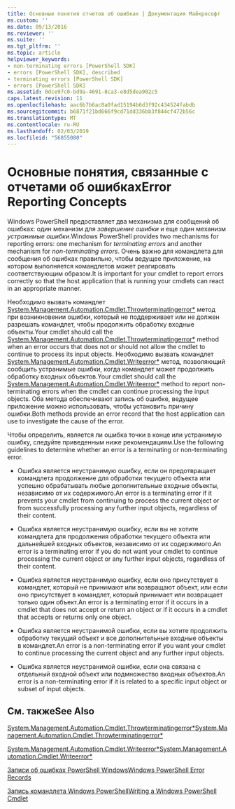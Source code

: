 ```yaml
---
title: Основные понятия отчетов об ошибках | Документация Майкрософт
ms.custom: ''
ms.date: 09/13/2016
ms.reviewer: ''
ms.suite: ''
ms.tgt_pltfrm: ''
ms.topic: article
helpviewer_keywords:
- non-terminating errors [PowerShell SDK]
- errors [PowerShell SDK], described
- terminating errors [PowerShell SDK]
- errors [PowerShell SDK]
ms.assetid: 0dce97c0-bd9a-4691-8ca3-e8d5dea902c5
caps.latest.revision: 11
ms.openlocfilehash: aac6b7b6ac8a0fad15194b6d3f92c434524fabdb
ms.sourcegitcommit: b6871f21bd666f9cd71dd336bb3f844cf472b56c
ms.translationtype: MT
ms.contentlocale: ru-RU
ms.lasthandoff: 02/03/2019
ms.locfileid: "56855080"
---
```

# <a name="error-reporting-concepts"></a><span data-ttu-id="fe98e-102">Основные понятия, связанные с отчетами об ошибках</span><span class="sxs-lookup"><span data-stu-id="fe98e-102">Error Reporting Concepts</span></span>

<span data-ttu-id="fe98e-103">Windows PowerShell предоставляет два механизма для сообщений об ошибках: один механизм для *завершение ошибки* и еще один механизм *устранимые ошибки*.</span><span class="sxs-lookup"><span data-stu-id="fe98e-103">Windows PowerShell provides two mechanisms for reporting errors: one mechanism for *terminating errors* and another mechanism for *non-terminating errors*.</span></span> <span data-ttu-id="fe98e-104">Очень важно для командлета для сообщения об ошибках правильно, чтобы ведущее приложение, на котором выполняется командлетов может реагировать соответствующим образом.</span><span class="sxs-lookup"><span data-stu-id="fe98e-104">It is important for your cmdlet to report errors correctly so that the host application that is running your cmdlets can react in an appropriate manner.</span></span>

<span data-ttu-id="fe98e-105">Необходимо вызвать командлет [System.Management.Automation.Cmdlet.Throwterminatingerror\*](/dotnet/api/System.Management.Automation.Cmdlet.ThrowTerminatingError) метод при возникновении ошибки, который не поддерживает или не должен разрешать командлет, чтобы продолжить обработку входные объекты.</span><span class="sxs-lookup"><span data-stu-id="fe98e-105">Your cmdlet should call the [System.Management.Automation.Cmdlet.Throwterminatingerror\*](/dotnet/api/System.Management.Automation.Cmdlet.ThrowTerminatingError) method when an error occurs that does not or should not allow the cmdlet to continue to process its input objects.</span></span> <span data-ttu-id="fe98e-106">Необходимо вызвать командлет [System.Management.Automation.Cmdlet.Writeerror\*](/dotnet/api/System.Management.Automation.Cmdlet.WriteError) метод, позволяющий сообщить устранимые ошибки, когда командлет может продолжить обработку входных объектов.</span><span class="sxs-lookup"><span data-stu-id="fe98e-106">Your cmdlet should call the [System.Management.Automation.Cmdlet.Writeerror\*](/dotnet/api/System.Management.Automation.Cmdlet.WriteError) method to report non-terminating errors when the cmdlet can continue processing the input objects.</span></span> <span data-ttu-id="fe98e-107">Оба метода обеспечивают запись об ошибке, ведущее приложение можно использовать, чтобы установить причину ошибки.</span><span class="sxs-lookup"><span data-stu-id="fe98e-107">Both methods provide an error record that the host application can use to investigate the cause of the error.</span></span>

<span data-ttu-id="fe98e-108">Чтобы определить, является ли ошибка точки в конце или устранимую ошибку, следуйте приведенным ниже рекомендациям.</span><span class="sxs-lookup"><span data-stu-id="fe98e-108">Use the following guidelines to determine whether an error is a terminating or non-terminating error.</span></span>

- <span data-ttu-id="fe98e-109">Ошибка является неустранимую ошибку, если он предотвращает командлета продолжение для обработки текущего объекта или успешно обрабатывать любые дополнительные входные объекты, независимо от их содержимого.</span><span class="sxs-lookup"><span data-stu-id="fe98e-109">An error is a terminating error if it prevents your cmdlet from continuing to process the current object or from successfully processing any further input objects, regardless of their content.</span></span>

- <span data-ttu-id="fe98e-110">Ошибка является неустранимую ошибку, если вы не хотите командлета для продолжения обработки текущего объекта или дальнейшей входных объектов, независимо от их содержимого.</span><span class="sxs-lookup"><span data-stu-id="fe98e-110">An error is a terminating error if you do not want your cmdlet to continue processing the current object or any further input objects, regardless of their content.</span></span>

- <span data-ttu-id="fe98e-111">Ошибка является неустранимую ошибку, если оно присутствует в командлет, который не принимают или возвращают объект, или если оно присутствует в командлет, который принимает или возвращает только один объект.</span><span class="sxs-lookup"><span data-stu-id="fe98e-111">An error is a terminating error if it occurs in a cmdlet that does not accept or return an object or if it occurs in a cmdlet that accepts or returns only one object.</span></span>

- <span data-ttu-id="fe98e-112">Ошибка является неустранимой ошибки, если вы хотите продолжить обработку текущий объект и все дополнительные входные объекты в командлет.</span><span class="sxs-lookup"><span data-stu-id="fe98e-112">An error is a non-terminating error if you want your cmdlet to continue processing the current object and any further input objects.</span></span>

- <span data-ttu-id="fe98e-113">Ошибка является неустранимой ошибки, если она связана с отдельный входной объект или подмножество входных объектов.</span><span class="sxs-lookup"><span data-stu-id="fe98e-113">An error is a non-terminating error if it is related to a specific input object or subset of input objects.</span></span>

## <a name="see-also"></a><span data-ttu-id="fe98e-114">См. также</span><span class="sxs-lookup"><span data-stu-id="fe98e-114">See Also</span></span>

[<span data-ttu-id="fe98e-115">System.Management.Automation.Cmdlet.Throwterminatingerror\*</span><span class="sxs-lookup"><span data-stu-id="fe98e-115">System.Management.Automation.Cmdlet.Throwterminatingerror\*</span></span>](/dotnet/api/System.Management.Automation.Cmdlet.ThrowTerminatingError)

[<span data-ttu-id="fe98e-116">System.Management.Automation.Cmdlet.Writeerror\*</span><span class="sxs-lookup"><span data-stu-id="fe98e-116">System.Management.Automation.Cmdlet.Writeerror\*</span></span>](/dotnet/api/System.Management.Automation.Cmdlet.WriteError)

[<span data-ttu-id="fe98e-117">Записи об ошибках PowerShell Windows</span><span class="sxs-lookup"><span data-stu-id="fe98e-117">Windows PowerShell Error Records</span></span>](./windows-powershell-error-records.md)

[<span data-ttu-id="fe98e-118">Запись командлета Windows PowerShell</span><span class="sxs-lookup"><span data-stu-id="fe98e-118">Writing a Windows PowerShell Cmdlet</span></span>](./writing-a-windows-powershell-cmdlet.md)
